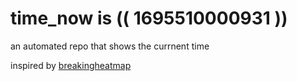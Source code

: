 # time_now is (( 1695510000931 ))

an automated repo that shows the currnent time

inspired by [breakingheatmap](https://github.com/breakingheatmap/breakingheatmap)
